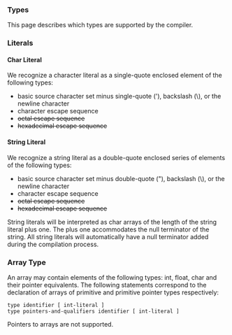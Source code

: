 <h3>Types</h3>

This page describes which types are supported by the compiler.

<h3>Literals</h3>

<h4>Char Literal</h4>

We recognize a character literal as a single-quote enclosed element of the following types:

<ul>
    <li>basic source character set minus single-quote ('), backslash (\), or the newline character</li>
    <li>character escape sequence</li>
    <li><del>octal escape sequence</del></li>
    <li><del>hexadecimal escape sequence</del></li>
</ul>

<h4>String Literal</h4>

We recognize a string literal as a double-quote enclosed series of elements of the following types:
<ul>
    <li>basic source character set minus double-quote ("), backslash (\), or the newline character</li>
    <li>character escape sequence</li>
    <li><del>octal escape sequence</del></li>
    <li><del>hexadecimal escape sequence</del></li>
</ul>

String literals will be interpreted as char arrays of the length of the string literal plus one. The plus one accommodates
the null terminator of the string. All string literals will automatically have a null terminator added during the compilation
process.

<h3>Array Type</h3>

An array may contain elements of the following types: int, float, char and their pointer equivalents. The following statements
correspond to the declaration of arrays of primitive and primitive pointer types respectively:

```
type identifier [ int-literal ]
type pointers-and-qualifiers identifier [ int-literal ]
```

Pointers to arrays are not supported.
